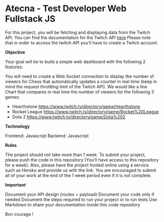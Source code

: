 # Atecna - Test Developer Web Fullstack JS

For this project, you will be fetching and displaying data from the Twitch API.
You can find the documentation for the Twitch API [here](https://dev.twitch.tv/docs/api)
Please note that in order to access the twitch API you'll have to create a Twitch account.

**Objective**

Your goal will be to build a simple web dashboard with the following 2 features:

You will need to create a Web Socket connection to display the number of viewers for Chess that automatically updates a counter in real time (keep in mind the request throttling limit of the Twitch API).
We would like a line Chart that compares in real time the number of viewers for the following 3 games:

- Hearthstone https://www.twitch.tv/directory/game/Hearthstone
- Rocket League https://www.twitch.tv/directory/game/Rocket%20League
- Dota 2 https://www.twitch.tv/directory/game/Dota%202

**Technology**

Frontend: Javascript
Backend: Javascript

**Rules**

The project should not take more than 1 week.
To submit your project, please push the code in this repository (You'll have access to this repository for a week).
Also, please have the project hosted online using a service such as Heroku and provide us with the link.
You are encouraged to submit all of your work at the end of the 1 week period even if it is not complete.

**Important**

Document your API design (routes + payload)
Document your code only if needed
Document the steps required to run your project or to run tests
Use Markdown to share your documentation inside this code repository

Bon courage !